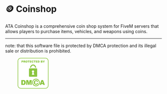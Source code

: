 # 🪙 Coinshop

ATA Coinshop is a comprehensive coin shop system for FiveM servers that allows players to purchase items, vehicles, and weapons using coins.

***

note: that this software file is protected by DMCA protection and its illegal sale or distribution is prohibited.

<figure><img src="../../.gitbook/assets/image (13).png" alt=""><figcaption></figcaption></figure>


